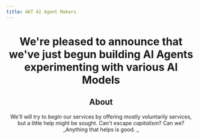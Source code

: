 ```yaml
---
title: AKT AI Agent Makers
---
```

<header>


# We're pleased to announce that we've just begun building AI Agents experimenting with various AI Models
<!--
<img src=https://octodex.github.com/images/constructocat2.jpg alt=celebrate width=300 align=right>
</header>
-->

## About

We'll will try to _begin_ our services by offering mostly voluntarily services, but a little help might be sought. Can't escape _capitalism_? Can we?
_Anything that helps is good. _
<!--
<img src=https://octodex.github.com/images/constructocat2.jpg alt=celebrate width=300 align=right>
-->